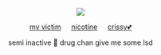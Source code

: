 <div id="header" align="center">

![](https://komarev.com/ghpvc/?username=dokhyuk&style=plastic&color=151915&label=_　　˙༥˙👈　　_&base=9710)

[my victim](https://github.com/ukehole)⠀⠀[nicotine](https://github.com/kouscat)⠀⠀[crissy💕](https://github.com/starcrissy)

semi inactive 🤔 drug chan give me some lsd

<p align="center"

